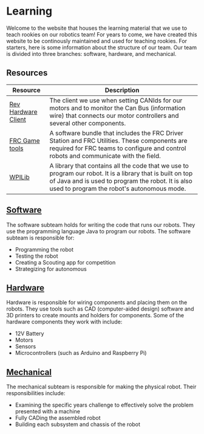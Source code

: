 # Learning

Welcome to the website that houses the learning material that we use to teach rookies on our robotics team! For years to come, we have created this website to be continously maintained and used for teaching rookies. For starters, here is some information about the structure of our team. Our team is divided into three branches: software, hardware, and mechanical.
## Resources

| Resource | Description |
| ---------- | ----------- |
| [Rev Hardware Client](https://www.revrobotics.com/rev-31-1153/) | The client we use when setting CANIds for our motors and to monitor the Can Bus (information wire) that connects our motor controllers and several other components.
| [FRC Game tools](https://www.ni.com/en-us/support/downloads/drivers/download.frc-game-tools.html#479842) | A software bundle that includes the FRC Driver Station and FRC Utilities. These components are required for FRC teams to configure and control robots and communicate with the field.
| [WPILib](https://github.com/wpilibsuite/allwpilib/releases) | A library that contains all the code that we use to program our robot. It is a library that is built on top of Java and is used to program the robot. It is also used to program the robot's autonomous mode.

## [Software](Software/Java/index.md)

The software subteam holds  for writing the code that runs our robots. They use the programming language Java to program our robots. The software subteam is responsible for:

- Programming the robot
- Testing the robot
- Creating a Scouting app for competition
- Strategizing for autonomous

## [Hardware](Hardware/index.md)

Hardware is responsible for wiring components and placing them on the robots. They use tools such as CAD (computer-aided design) software and 3D printers to create mounts and holders for components. Some of the hardware components they work with include:

- 12V Battery
- Motors
- Sensors
- Microcontrollers (such as Arduino and Raspberry Pi)

## [Mechanical](Mechanical/index.md)

The mechanical subteam is responsible for making the physical robot. Their responsibilities include:

- Examining the specific years challenge to effectively solve the problem presented with a machine
- Fully CADing the assembled robot
- Building each subsystem and chassis of the robot

